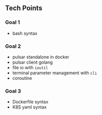 ## Tech Points

### Goal 1
* bash syntax

### Goal 2
* pulsar standalone in docker
* pulsar client golang
* file io with `ioutil`
* terminal parameter management with `cli`
* coroutine

### Goal 3
* Dockerfile syntax
* K8S yaml syntax